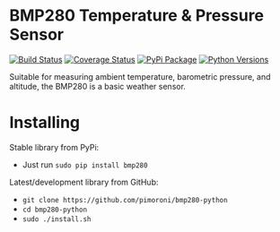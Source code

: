 # BMP280 Temperature & Pressure Sensor

[![Build Status](https://travis-ci.com/pimoroni/bmp280-python.svg?branch=master)](https://travis-ci.com/pimoroni/bmp280-python)
[![Coverage Status](https://coveralls.io/repos/github/pimoroni/bmp280-python/badge.svg?branch=master)](https://coveralls.io/github/pimoroni/bmp280-python?branch=master)
[![PyPi Package](https://img.shields.io/pypi/v/bmp280.svg)](https://pypi.python.org/pypi/bmp280)
[![Python Versions](https://img.shields.io/pypi/pyversions/bmp280.svg)](https://pypi.python.org/pypi/bmp280)

Suitable for measuring ambient temperature, barometric pressure, and altitude, the BMP280 is a basic weather sensor.

# Installing

Stable library from PyPi:

* Just run `sudo pip install bmp280`

Latest/development library from GitHub:

* `git clone https://github.com/pimoroni/bmp280-python`
* `cd bmp280-python`
* `sudo ./install.sh`

